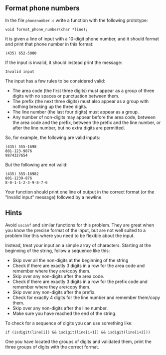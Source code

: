 Format phone numbers
--------------------

In the file `phonenumber.c` write a function with the following
prototype:

    void format_phone_number(char *line);

It is given a line of input with a 10-digit phone number, and it
should format and print that phone number in this format:

    (435) 652-5000

If the input is invalid, it should instead print the message:

    Invalid input

The input has a few rules to be considered valid:

*   The area code (the first three digits) must appear as a group of
    three digits with no spaces or punctuation between them.
*   The prefix (the next three digits) must also appear as a group
    with nothing breaking up the three digits.
*   The line number (the last four digits) must appear as a group.
*   Any number of non-digits may appear before the area code,
    between the area code and the prefix, between the prefix and the
    line number, or after the line number, but no extra digits are
    permitted.

So, for example, the following are valid inputs:

    (435) 555-1698
    801-123-9876
    9874327654

But the following are not valid:

    (435) 555-16982
    801-1239-876
    8-0-1-1-2-3-9-8-7-6

Your function should print one line of output in the correct format
(or the "Invalid input" message) followed by a newline.


Hints
-----

Avoid `sscanf` and similar functions for this problem. They are
great when you know the precise format of the input, but are not
well suited to a problem like this where you need to be flexible
about the input.

Instead, treat your input an a simple array of characters. Starting
at the beginning of the string, follow a sequence like this:

*   Skip over all the non-digits at the beginning of the string
*   Check if there are exactly 3 digits in a row for the area code
    and remember where they are/copy them.
*   Skip over any non-digits after the area code.
*   Check if there are exactly 3 digits in a row for the prefix
    code and remember where they are/copy them.
*   Skip over any non-digits after the prefix.
*   Check for exactly 4 digits for the line number and remember
    them/copy them.
*   Skip over any non-digits after the line number.
*   Make sure you have reached the end of the string.

To check for a sequence of digits you can use something like:

    if (isdigit(line[i]) && isdigit(line[i+1]) && isdigit(line[i+2]))

One you have located the groups of digits and validated them, print
the three groups of digits with the correct format.
